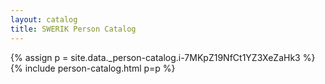 ```yaml
---
layout: catalog
title: SWERIK Person Catalog
---
```

{% assign p = site.data._person-catalog.i-7MKpZ19NfCt1YZ3XeZaHk3 %}
{% include person-catalog.html p=p %}

